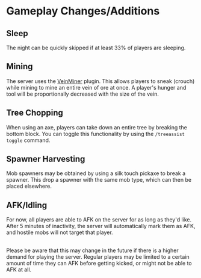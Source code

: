 # Gameplay Changes/Additions

## Sleep
The night can be quickly skipped if at least 33% of players are sleeping. 

## Mining
The server uses the [VeinMiner](https://www.spigotmc.org/resources/veinminer.12038/) plugin. This allows players to sneak (crouch) while mining to mine an entire vein of ore at once. A player's hunger and tool will be proportionally decreased with the size of the vein.

## Tree Chopping
When using an axe, players can take down an entire tree by breaking the bottom block. You can toggle this functionality by using the `/treeassist toggle` command.

## Spawner Harvesting
Mob spawners may be obtained by using a silk touch pickaxe to break a spawner. This drop a spawner with the same mob type, which can then be placed elsewhere.

## AFK/Idling
For now, all players are able to AFK on the server for as long as they'd like. After 5 minutes of inactivity, the server will automatically mark them as AFK, and hostile mobs will not target that player. <br /><br />

Please be aware that this may change in the future if there is a higher demand for playing the server. Regular players may be limited to a certain amount of time they can AFK before getting kicked, or might not be able to AFK at all. 